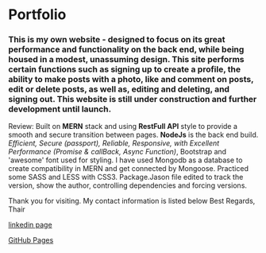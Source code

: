 # Portfolio

### This is my own website - designed to focus on its great performance and functionality on the back end, while being housed in a modest, unassuming design. This site performs certain functions such as signing up to create a profile, the ability to make posts with a photo, like and comment on posts, edit or delete posts, as well as, editing and deleting, and signing out. This website is still under construction and further development until launch.


 Review:
 Built on **MERN** stack and using **RestFull API** style to provide a smooth and secure transition between pages. **NodeJs** is the back end build.
 *Efficient, Secure (passport), Reliable, Responsive, with Excellent Performance (Promise & callBack, Async Function)*, Bootstrap and 'awesome' font used for styling.
 I have used Mongodb as a database to create compatibility in MERN and get connected by Mongoose.
 Practiced some SASS and LESS with CSS3. 
 Package.Jason file edited to track the version, show the author, controlling dependencies and forcing versions.

Thank you for visiting. My contact information is listed below
Best Regards, Thair 


 [linkedin page](https://linkedin.com/)

 [GitHub Pages](https://github.com/ThairAl-okaily/Portfolio/)
